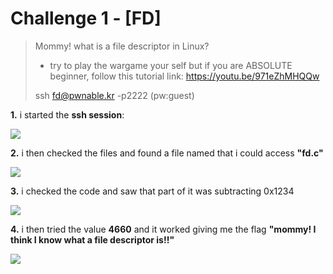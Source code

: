 # Challenge 1 - [FD]
>Mommy! what is a file descriptor in Linux?
>
>* try to play the wargame your self but if you are ABSOLUTE beginner, follow this tutorial link:
>https://youtu.be/971eZhMHQQw
>
>ssh fd@pwnable.kr -p2222 (pw:guest)


**1.** i started the **ssh session**:

![](https://i.gyazo.com/65a7d4b10b3049f943905e843ad49c8c.png)

**2.** i then checked the files and found a file named that i could access **"fd.c"**

![](https://i.gyazo.com/f6551b22b481bd2971254d9329af51f0.png)

**3.** i checked the code and saw that part of it was subtracting 0x1234

![](https://i.gyazo.com/2c21cb80a1409339a4ed5cfb92d95c10.png)

**4.** i then tried the value **4660** and it worked giving me the flag **"mommy! I think I know what a file descriptor is!!"**

![](https://i.gyazo.com/0d8f4ed33863b7dfcf8cef275fac8eb0.png)
